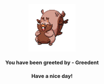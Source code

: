 <p align="center">
            <img src="https://raw.githubusercontent.com/PokeAPI/sprites/master/sprites/pokemon/820.png" width="150" height="150">
          </p>
          <h3 align="center">You have been greeted by - <b>Greedent</b></h3>
          <h3 align="center">Have a nice day!</h3>
        